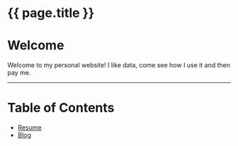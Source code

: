 <h1>{{ page.title }}</h1>

# Welcome

Welcome to my personal website! I like data, come see how I use it and then pay me.

---

# Table of Contents

* [Resume](resume.md)
* [Blog](blog-home.md)

